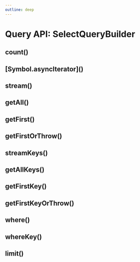 ```yaml
---
outline: deep
---
```


# Query API: SelectQueryBuilder

## count()

## \[Symbol.asyncIterator\]()

## stream()

## getAll()

## getFirst()

## getFirstOrThrow()

## streamKeys()

## getAllKeys()

## getFirstKey()

## getFirstKeyOrThrow()

## where()

## whereKey()

## limit()
